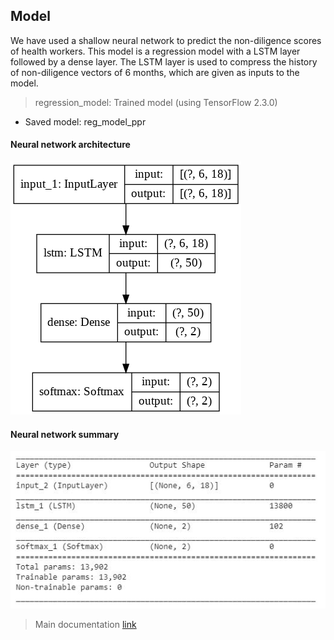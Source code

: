 ## Model

We have used a shallow neural network to predict the non-diligence scores of health workers.
This model is a regression model with a LSTM layer followed by a dense layer. The LSTM layer is used to compress the history of non-diligence vectors of 6 months, which are given as inputs to the model.

> regression_model: Trained model (using TensorFlow 2.3.0)

- Saved model: reg_model_ppr

#### Neural network architecture

![image info](./plot_model.png)

#### Neural network summary

![image info](./summary.JPG)


> Main documentation [link](../docs/README.md)